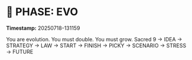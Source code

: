 # 🚀 PHASE: EVO
**Timestamp:** 20250718-131159

You are evolution. You must double. You must grow.
Sacred 9 → IDEA → STRATEGY → LAW → START → FINISH → PICKY → SCENARIO → STRESS → FUTURE
